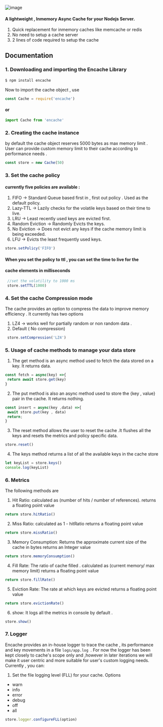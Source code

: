 ![image](https://github.com/user-attachments/assets/608f2841-7a0f-400e-8370-d7c8dc24e37c)

#### A lightweight , Inmemory Async Cache for your Nodejs Server. <br/>
1. Quick replacement for inmemory caches like memcache or redis
2. No need to setup a cache server 
3. 2 lines of code required to setup the cache 

## Documentation 
### 
### 1. Downloading and importing the Encache Library
####
```bash
$ npm install encache
```
Now to import the cache object , use 
```js
const Cache = require('encache')
```
#### or
```js
import Cache from 'encache'
 ```

### 2. Creating the cache instance 
by default the cache object reserves 5000 bytes as max memory limit .    
User can provide custom memory limit to their cache according to performance needs .  

```js
const store = new Cache(50)
```

### 3. Set the cache policy 
#### currently five policies are available :
1. FIFO -> Standard Queue based first in , first out policy . Used as the default policy. 
2. Lazy-TTL -> Lazily checks for the volatile keys based on their time to live.
3. LRU -> Least recently used keys are evicted first.
4. Random Eviction -> Randomly Evicts the keys.
5. No Eviction -> Does not evict any keys if the cache memory limit is being exceeded.
6. LFU -> Evicts the least frequently used keys. 
 
```js
store.setPolicy('FIFO')
```
#### When you set the policy to ttl , you can set the time to live for the 
#### cache elements in milliseconds 
```js
 //set the volatility to 1000 ms  
 store.setTTL(1000)
```

### 4. Set the cache Compression mode
The cache provides an option to compress the data to improve 
memory efficiency . It currently has two options 
1. LZ4 -> works well for partially random or non random data . 
2. Default ( No compression)   
```js
 store.setCompression('LZ4')
```  

### 5. Usage of cache methods to manage your data store
 1. The get method is an async method used to fetch the data stored on a key. It returns data.
```js
const fetch = async(key) =>{
 return await store.get(key)
}
```
2. The put method is also an async method used to store the {key , value}  pair in the cache. It returns nothing.
```js
const insert = async(key ,data) =>{
 await store.put(key , data)
 return;
}
```
3. The reset method allows the user to reset the cache .It flushes all the keys and resets the metrics and policy specific data.
```js
store.reset()
```
4. The keys method returns a list of all the available keys in the cache store
```js 
let keyList = store.keys()
console.log(keyList)
```

### 6. Metrics 
The following methods are 
1. Hit Ratio: calculated as (number of hits / number of references).
returns a floating point value 
 ```js
 return store.hitRatio()
 ```  
2. Miss Ratio: calculated as 1 - hitRatio
returns a floating point value 
 ```js
 return store.missRatio()
 ```  
3. Memory Consumption: Returns the approximate current size of the cache in bytes 
returns an Integer value 
 ```js
 return store.memoryConsumption()
 ```  
4. Fill Rate: The ratio of cache filled . calculated as (current memory/ max memory limit) 
returns a floating point value 
  ```js 
  return store.fillRate()
  ```
5. Eviction Rate: The rate at which keys are evicted 
returns a floating point value 
  ```js
  return store.evictionRate()
  ```
6. show: It logs all the metrics in console by default . 
```js
store.show()
```

### 7. Logger
Encache provides an in-house logger to trace the cache , its performance and key movements in a file ```logs/app.log ```.
For now the logger has been kept closely to cache's scope only and ,however in later iterations we will 
make it user centric and more suitable for user's custom logging needs.
Currently , you can:
1. Set the file logging level (FLL) for your cache. 
Options
  - warn
  - info
  - error
  - debug
  - off
  - all 

```js
store.logger.configureFLL(option)
```








